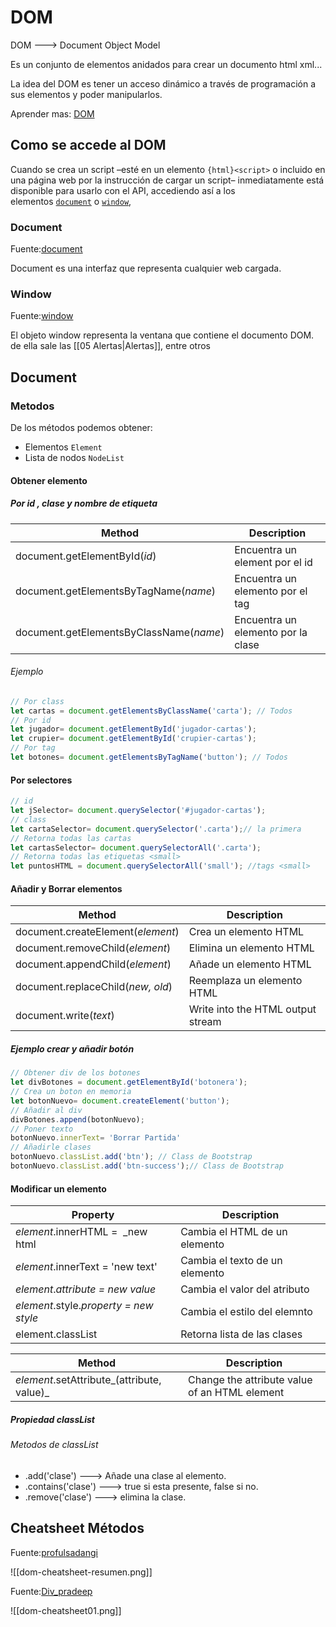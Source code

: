 
# DOM

DOM ---> Document Object Model

Es un conjunto de elementos anidados para crear un documento html xml...

La idea del DOM es tener un acceso dinámico a través de programación a sus elementos y poder manipularlos.

Aprender mas: [DOM](https://lenguajejs.com/javascript/dom/que-es/#el-objeto-document)

## Como se accede al DOM

Cuando se crea un script –esté en un elemento `{html}<script>` o incluido en una página web por la instrucción de cargar un script– inmediatamente está disponible para usarlo con el API, accediendo así a los elementos [`document`](https://developer.mozilla.org/es/docs/Web/API/Document) o [`window`](https://developer.mozilla.org/es/docs/Web/API/Window),

### Document

Fuente:[document](https://developer.mozilla.org/es/docs/Web/API/Document)

Document es una interfaz que representa cualquier web cargada.

### Window

Fuente:[window](https://developer.mozilla.org/es/docs/Web/API/Window)

El objeto window representa la ventana que contiene el documento DOM. de ella sale las [[05 Alertas|Alertas]], entre otros

## Document

### Metodos

De los métodos podemos obtener:

- Elementos `Element`
- Lista de nodos `NodeList`

#### Obtener elemento

##### Por id , clase y nombre de etiqueta

|Method|Description|
|---|---|
|document.getElementById(_id_)|Encuentra un element por el id |
|document.getElementsByTagName(_name_)|Encuentra un elemento por el tag |
|document.getElementsByClassName(_name_)|Encuentra un elemento por la clase |

###### Ejemplo

```javascript title='Obtener Elemento'
// Por class
let cartas = document.getElementsByClassName('carta'); // Todos
// Por id
let jugador= document.getElementById('jugador-cartas');
let crupier= document.getElementById('crupier-cartas');
// Por tag
let botones= document.getElementsByTagName('button'); // Todos
```

#### Por selectores

```javascript
// id
let jSelector= document.querySelector('#jugador-cartas');
// class
let cartaSelector= document.querySelector('.carta');// la primera
// Retorna todas las cartas
let cartasSelector= document.querySelectorAll('.carta');
// Retorna todas las etiquetas <small>
let puntosHTML = document.querySelectorAll('small'); //tags <small>
```

#### Añadir y Borrar elementos

|Method|Description|
|---|---|
|document.createElement(_element_)|Crea un elemento HTML |
|document.removeChild(_element_)|Elimina un elemento HTML |
|document.appendChild(_element_)|Añade un elemento HTML |
|document.replaceChild(_new, old_)|Reemplaza un elemento HTML |
|document.write(_text_)|Write into the HTML output stream|
##### Ejemplo crear y añadir botón

```javascript title='Add Button'
// Obtener div de los botones
let divBotones = document.getElementById('botonera');
// Crea un boton en memoria
let botonNuevo= document.createElement('button');
// Añadir al div
divBotones.append(botonNuevo);
// Poner texto
botonNuevo.innerText= 'Borrar Partida'
// Añadirle clases
botonNuevo.classList.add('btn'); // Class de Bootstrap
botonNuevo.classList.add('btn-success');// Class de Bootstrap
```
#### Modificar un elemento

| Property | Description |
| ---- | ---- |
| _element_.innerHTML =  _new html | Cambia el HTML de un elemento |
| _element_.innerText = 'new text' | Cambia el texto de un elemento |
| _element_._attribute = new value_ | Cambia el valor del atributo |
| _element_.style._property = new style_ | Cambia el estilo del elemnto |
| element.classList | Retorna lista de las clases |

| Method | Description |
| ---- | ---- |
| _element_.setAttribute_(attribute, value)_ | Change the attribute value of an HTML element |
##### Propiedad classList

###### Metodos de classList

- .add('clase') ---> Añade una clase al elemento.
- .contains('clase') ---> true si esta presente, false si no.
- .remove('clase') ---> elimina la clase.

## Cheatsheet Métodos

Fuente:[profulsadangi](https://twitter.com/profulsadangi/status/1294169143218810884/photo/1)

![[dom-cheatsheet-resumen.png]]

Fuente:[Div_pradeep](https://twitter.com/Div_pradeep/status/1631559402380509186/photo/1) 

![[dom-cheatsheet01.png]]